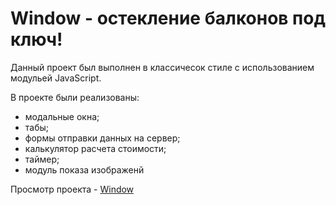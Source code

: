 # Window - остекление балконов под ключ!

Данный проект был выполнен в классичесок стиле с использованием модульей JavaScript.

В проекте были реализованы:
- модальные окна;
- табы;
- формы отправки данных на сервер;
- калькулятор расчета стоимости;
- таймер;
- модуль показа изображенй

Просмотр проекта - [Window](https://neecsman.github.io/window/dist/)

